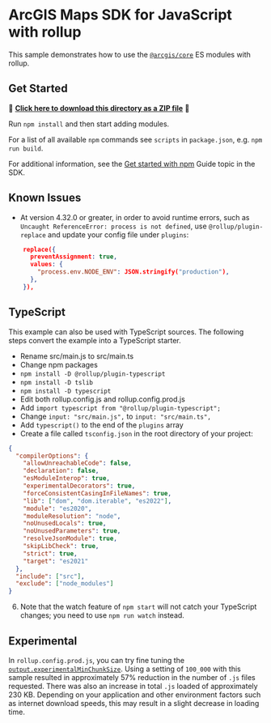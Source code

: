 # ArcGIS Maps SDK for JavaScript with rollup

This sample demonstrates how to use the [`@arcgis/core`](https://www.npmjs.com/package/@arcgis/core) ES modules with rollup.

## Get Started

📁 **[Click here to download this directory as a ZIP file](https://esri.github.io/jsapi-resources/zips/core-sample-rollup.zip)** 📁

Run `npm install` and then start adding modules.

For a list of all available `npm` commands see `scripts` in `package.json`, e.g. `npm run build`.

For additional information, see the [Get started with npm](https://developers.arcgis.com/javascript/latest/get-started-npm/#api) Guide topic in the SDK.

## Known Issues

- At version 4.32.0 or greater, in order to avoid runtime errors, such as `Uncaught ReferenceError: process is not defined`, use `@rollup/plugin-replace` and update your config file under `plugins`:

```json
    replace({
      preventAssignment: true,
      values: {
        "process.env.NODE_ENV": JSON.stringify("production"),
      },
    }),
```

## TypeScript

This example can also be used with TypeScript sources. The following steps convert the example into a TypeScript starter.

- Rename src/main.js to src/main.ts
- Change npm packages
- `npm install -D @rollup/plugin-typescript`
- `npm install -D tslib`
- `npm install -D typescript`
- Edit both rollup.config.js and rollup.config.prod.js
- Add `import typescript from "@rollup/plugin-typescript";`
- Change `input: "src/main.js",` to `input: "src/main.ts",`
- Add `typescript()` to the end of the `plugins` array
- Create a file called `tsconfig.json` in the root directory of your project:

```json
{
  "compilerOptions": {
    "allowUnreachableCode": false,
    "declaration": false,
    "esModuleInterop": true,
    "experimentalDecorators": true,
    "forceConsistentCasingInFileNames": true,
    "lib": ["dom", "dom.iterable", "es2022"],
    "module": "es2020",
    "moduleResolution": "node",
    "noUnusedLocals": true,
    "noUnusedParameters": true,
    "resolveJsonModule": true,
    "skipLibCheck": true,
    "strict": true,
    "target": "es2021"
  },
  "include": ["src"],
  "exclude": ["node_modules"]
}
```

6. Note that the watch feature of `npm start` will not catch your TypeScript changes; you need to use `npm run watch` instead.

## Experimental

In `rollup.config.prod.js`, you can try fine tuning the [`output.experimentalMinChunkSize`](https://rollupjs.org/configuration-options/#output-experimentalminchunksize). Using a setting of `100_000` with this sample resulted in approximately 57% reduction in the number of `.js` files requested. There was also an increase in total `.js` loaded of approximately 230 KB. Depending on your application and other environment factors such as internet download speeds, this may result in a slight decrease in loading time.
